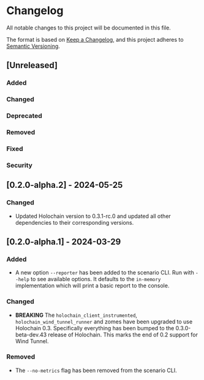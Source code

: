 # Changelog

All notable changes to this project will be documented in this file.

The format is based on [Keep a Changelog](https://keepachangelog.com/en/1.1.0/),
and this project adheres to [Semantic Versioning](https://semver.org/spec/v2.0.0.html).

## [Unreleased]

### Added
### Changed
### Deprecated
### Removed
### Fixed
### Security

## [0.2.0-alpha.2] - 2024-05-25

### Changed

- Updated Holochain version to 0.3.1-rc.0 and updated all other dependencies to their corresponding versions.

## [0.2.0-alpha.1] - 2024-03-29

### Added

- A new option `--reporter` has been added to the scenario CLI. Run with `--help` to see available options. It defaults
  to the `in-memory` implementation which will print a basic report to the console.

### Changed

- **BREAKING** The `holochain_client_instrumented`, `holochain_wind_tunnel_runner` and zomes have been upgraded to use Holochain 0.3.
  Specifically everything has been bumped to the 0.3.0-beta-dev.43 release of Holochain.
  This marks the end of 0.2 support for Wind Tunnel.

### Removed

- The `--no-metrics` flag has been removed from the scenario CLI.
